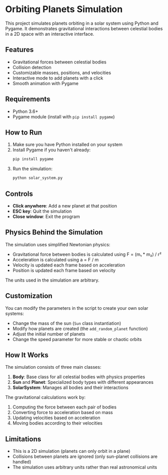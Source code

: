 # Orbiting Planets Simulation

This project simulates planets orbiting in a solar system using Python and Pygame. It demonstrates gravitational interactions between celestial bodies in a 2D space with an interactive interface.

## Features

- Gravitational forces between celestial bodies
- Collision detection
- Customizable masses, positions, and velocities
- Interactive mode to add planets with a click
- Smooth animation with Pygame

## Requirements

- Python 3.6+
- Pygame module (install with `pip install pygame`)

## How to Run

1. Make sure you have Python installed on your system
2. Install Pygame if you haven't already:
   ```bash
   pip install pygame
   ```
3. Run the simulation:
   ```bash
   python solar_system.py
   ```

## Controls

- **Click anywhere**: Add a new planet at that position
- **ESC key**: Quit the simulation
- **Close window**: Exit the program

## Physics Behind the Simulation

The simulation uses simplified Newtonian physics:

- Gravitational force between bodies is calculated using F = (m₁ * m₂) / r²
- Acceleration is calculated using a = F / m
- Velocity is updated each frame based on acceleration
- Position is updated each frame based on velocity

The units used in the simulation are arbitrary.

## Customization

You can modify the parameters in the script to create your own solar systems:

- Change the mass of the sun (`Sun` class instantiation)
- Modify how planets are created (the `add_random_planet` function)
- Adjust the initial number of planets
- Change the speed parameter for more stable or chaotic orbits

## How It Works

The simulation consists of three main classes:

1. **Body**: Base class for all celestial bodies with physics properties
2. **Sun** and **Planet**: Specialized body types with different appearances
3. **SolarSystem**: Manages all bodies and their interactions

The gravitational calculations work by:
1. Computing the force between each pair of bodies
2. Converting force to acceleration based on mass
3. Updating velocities based on acceleration
4. Moving bodies according to their velocities

## Limitations

- This is a 2D simulation (planets can only orbit in a plane)
- Collisions between planets are ignored (only sun-planet collisions are handled)
- The simulation uses arbitrary units rather than real astronomical units 